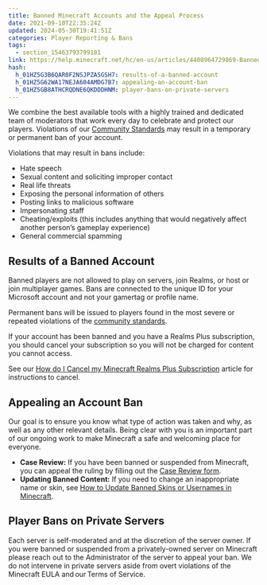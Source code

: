 ```yaml
---
title: Banned Minecraft Accounts and the Appeal Process
date: 2021-09-10T22:35:24Z
updated: 2024-05-30T19:41:51Z
categories: Player Reporting & Bans
tags:
  - section_15463793799181
link: https://help.minecraft.net/hc/en-us/articles/4408964729869-Banned-Minecraft-Accounts-and-the-Appeal-Process
hash:
  h_01HZ5G3B6QAR0F2NSJPZASGSH7: results-of-a-banned-account
  h_01HZ5G62WA17NEJA604AMDG7B7: appealing-an-account-ban
  h_01HZ5GB8ATHCRQDNE6QKDDDHNM: player-bans-on-private-servers
---
```


We combine the best available tools with a highly trained and dedicated team of moderators that work every day to celebrate and protect our players. Violations of our [Community Standards](https://www.minecraft.net/en-us/community-standards) may result in a temporary or permanent ban of your account.

Violations that may result in bans include:

- Hate speech
- Sexual content and soliciting improper contact
- Real life threats
- Exposing the personal information of others
- Posting links to malicious software
- Impersonating staff
- Cheating/exploits (this includes anything that would negatively affect another person’s gameplay experience)
- General commercial spamming

## Results of a Banned Account

Banned players are not allowed to play on servers, join Realms, or host or join multiplayer games. Bans are connected to the unique ID for your Microsoft account and not your gamertag or profile name.

Permanent bans will be issued to players found in the most severe or repeated violations of the [community standards](https://www.minecraft.net/en-us/community-standards).

If your account has been banned and you have a Realms Plus subscription, you should cancel your subscription so you will not be charged for content you cannot access.

See our [How do I Cancel my Minecraft Realms Plus Subscription](../Manage-Realms-Subscriptions/Renew-an-Expired-Minecraft-Bedrock-Edition-Realms-Subscription.md#h_01FGCVE88JFXE24WPYJJHZGQ9W) article for instructions to cancel.

## Appealing an Account Ban

Our goal is to ensure you know what type of action was taken and why, as well as any other relevant details. Being clear with you is an important part of our ongoing work to make Minecraft a safe and welcoming place for everyone.

- **Case Review:** If you have been banned or suspended from Minecraft, you can appeal the ruling by filling out the [Case Review form](https://aka.ms/Case-Review-Minecraft).
- **Updating Banned Content:** If you need to change an inappropriate name or skin, see [How to Update Banned Skins or Usernames in Minecraft](./Update-Banned-Skins-or-Usernames-in-Minecraft.md).

## Player Bans on Private Servers

Each server is self-moderated and at the discretion of the server owner. If you were banned or suspended from a privately-owned server on Minecraft please reach out to the Administrator of the server to appeal your ban. We do not intervene in private servers aside from overt violations of the Minecraft EULA and our Terms of Service.
